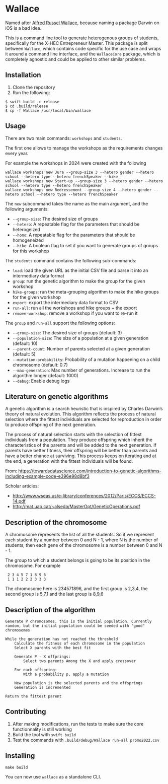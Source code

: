 # Wallace

Named after [Alfred Russel Wallace](https://en.wikipedia.org/wiki/Alfred_Russel_Wallace), because naming a package Darwin on iOS is a bad idea.

This is a command line tool to generate heterogenous groups of students, specifically for the X-HEC Entrepreneur Master. 
This package is split between `Wallace`, which contains code specific for the use case and wraps it around a command line interface, and the `WallaceCore` package, which is completely agnostic and could be applied to other similar problems.

## Installation

1. Clone the repository
2. Run the following:

```shell
$ swift build -c release
$ cd .build/release
$ cp -f Wallace /usr/local/bin/wallace
```

## Usage

There are two main commands: `workshops` and `students`.

The first one allows to manage the workshops as the requirements changes every year.

For example the workshops in 2024 were created with the following

```shell
wallace workshops new Jura --group-size 3 --hetero gender --hetero school --hetero type --hetero frenchSpeaker --hike
wallace workshops new Start-up --group-size 3 --hetero gender --hetero school --hetero type --hetero frenchSpeaker
wallace workshops new Redressement --group-size 4 --hetero gender --hetero school --hetero type --hetero frenchSpeaker
```

The `new` subcommand takes the name as the main argument, and the following arguments:

- `--group-size`: The desired size of groups 
- `--hetero`: A repeatable flag for the parameters that should be heterogeized 
- `--homo`: A repeatable flag for the parameters that should be homogeneized
- `--hike`: A boolean flag to set if you want to generate groups of groups for this workshop

The `students` command contains the following sub-commands:

- `load`: load the given URL as the initial CSV file and parse it into an intermediary data format
- `group`: run the genetic algorithm to make the group for the given workshop 
- `hike-groups`: run the meta-grouping algorithm to make the hike groups for the given workshop
- `export`: export the intermediary data format to CSV
- `run-all`: run all the workshops and hike groups + the export
- `remove-workshop`: remove a workshop if you want to re-run it

The `group` and `run-all` support the following options:

- `--group-size`: The desired size of groups (default: 3)
- `--population-size`: The size of a population at a given generation (default: 10)
- `--parent-count`: Number of parents selected at a given generation (default: 5)
- `--mutation-probability`: Probability of a mutation happening on a child chromosome (default: 0.7)
- `--max-generation`: Max number of generations. Increase to run the algorithm longer (default: 1000)
-  `--debug`: Enable debug logs



## Literature on genetic algorithms

A genetic algorithm is a search heuristic that is inspired by Charles Darwin’s theory of natural evolution. This algorithm reflects the process of natural selection where the fittest individuals are selected for reproduction in order to produce offspring of the next generation.

The process of natural selection starts with the selection of fittest individuals from a population. They produce offspring which inherit the characteristics of the parents and will be added to the next generation. If parents have better fitness, their offspring will be better than parents and have a better chance at surviving. This process keeps on iterating and at the end, a generation with the fittest individuals will be found.

From: https://towardsdatascience.com/introduction-to-genetic-algorithms-including-example-code-e396e98d8bf3

Scholar articles:

- http://www.wseas.us/e-library/conferences/2012/Paris/ECCS/ECCS-14.pdf
- http://mat.uab.cat/~alseda/MasterOpt/GeneticOperations.pdf

## Description of the chromosome

A chromosome represents the list of all the students. So if we represent each student by a number between 0 and N - 1, where N is the number of 
students, then each gene of the chromosome is a number between 0 and N - 1.

The group to which a student belongs is going to be its position in the chromosome. For example

```
 2 3 4 5 7 1 8 9 6
 1 1 1 2 2 2 3 3 3
```

The chromosome here is 234571896, and the first group is 2,3,4, the second group is 5,7,1 and the  last group is 8,9,6

## Description of the algorithm

```
Generate P chromosomes, this is the initial population. Currently random, but the initial population could be seeded with "good" chromosomes

While the generation has not reached the threshold
    Calculate the fitness of each chromosome in the population
    Select X parents with the best fit 

    Generate P - X offprings: 
        Select two parents Among the X and apply crossover
        
    For each offspring:
        With a probability p, apply a mutation 
    
    New population is the selected parents and the offsprings
    Generation is incremented

Return the fittest parent
``` 

## Contributing 

1. After making modifications, run the tests to make sure the core functionnality is still working
1. Build the tool with `swift build` 
1. Test the commands with `.build/debug/Wallace run-all promo2022.csv` 

## Installing

`make build`

You can now use `wallace` as a standalone CLI.
